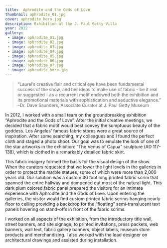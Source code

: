 ```yaml
---
title:  Aphrodite and the Gods of Love
thumbnail: aphrodite_01.jpg
cover: aphrodite_hero.jpg
description: Exhibition at the J. Paul Getty Villa
year: 2012
gallery:
 - image: aphrodite_01.jpg
 - image: aphrodite_02.jpg
 - image: aphrodite_03.jpg
 - image: aphrodite_04.jpg
 - image: aphrodite_05.jpg
 - image: aphrodite_06.jpg
 - image: aphrodite_07.jpg
 - image: aphrodite_hero.jpg
---
```


> “Laurel’s creative flair and critical eye have been fundamental success of the show, and her ideas to make use of fabric - be it real or suggested - as a recurrent motif endowed both the exhibition and its promotional materials with sophistication and seductive elegance.” 
	–Dr. Dave Saunders, Associate Curator at J. Paul Getty Museum

In 2012, I worked with a small team on the groundbreaking exhibition “Aphrodite and the Gods of Love”. After the initial creative meetings, we decided that a fabric motif would best convey the sumptuous beauty of the goddess. Los Angeles’ famous fabric stores were a great source of inspiration. After some searching, my colleagues and I found the perfect cloth and staged a photo shoot. Our goal was to emulate the look of one of the star artworks in the exhibition: “The Venus of Capua” sculpture (AD 117-138), which is clothed in a remarkably detailed fabric skirt.

This fabric imagery formed the basis for the visual design of the show. When the curators requested that we lower the light levels in the galleries in order to protect the marble statues, some of which were more than 2,000 years old. Our solution was a custom 30 foot long printed fabric scrim that spanned the entire hallway and dampened out most of the natural light. This dark plum colored fabric panel prepared the visitors for an intimate experience with Aphrodite and the Gods of Love. Upon entering the galleries, the visitor would find custom printed fabric scrims hanging nearly floor to ceiling providing a backdrop for the “floating” semi-translucent text panels hovering on stand-offs in front of the fabric scrims.

I worked on all aspects of the exhibition, from the introductory title wall, street banners, and site signage, to printed invitations, press packets, web banners, wall text, fabric gallery banners, object labels, museum store products and merchandising. I also worked with the lead designer on architectural drawings and assisted during installation.

